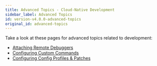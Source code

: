 ```yaml
---
title: Advanced Topics - Cloud-Native Development
sidebar_label: Advanced Topics
id: version-v4.0.0-advanced-topics
original_id: advanced-topics
---
```


Take a look at these pages for advanced topics related to development:
- [Attaching Remote Debuggers](/docs/cli/development/advanced/remote-debuggers)
- [Configuring Custom Commands](/docs/cli/configuration/custom-commands)
- [Configuring Config Profiles & Patches](/docs/cli/configuration/profiles-patches)
